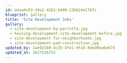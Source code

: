 ```yaml
---
id: a4aa4c93-49a1-42b1-b400-23bb24e17bfc
blueprint: gallery
title: 'Site Development Jobs'
gallery:
  - site-development-by-parrotta.jpg
  - housing-development-site-development-before.jpg
  - site-development-for-neighborhoods.jpg
  - site-development-pad-construction.jpg
updated_by: 1ae921b9-dc35-4fe1-9fa5-84ed9ea6e67d
updated_at: 1627516752
---
```

